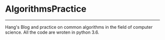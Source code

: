 # AlgorithmsPractice
---

Hang's Blog and practice on common algorithms in the field of computer science. All the code are wroten in python 3.6.
